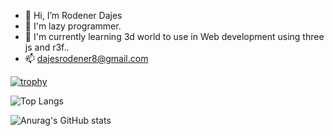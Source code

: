 - 👋 Hi, I’m Rodener Dajes
- 👀 I'm lazy programmer.
- 🌱 I'm currently learning 3d world to use in Web development using three js and r3f..
- 📫 dajesrodener8@gmail.com


[![trophy](https://github-profile-trophy.vercel.app/?username=InfoSysRodener&theme=onedark)](https://github.com/InfoSysRodener/github-profile-trophy)

![Top Langs](https://github-readme-stats.vercel.app/api/top-langs/?username=InfoSysRodener&hide_progress=true)

![Anurag's GitHub stats](https://github-readme-stats.vercel.app/api?username=InfoSysRodener&show_icons=true)
<!---
InfoSysRodener/InfoSysRodener is a ✨ special ✨ repository because its `README.md` (this file) appears on your GitHub profile.
You can click the Preview link to take a look at your changes.
--->
